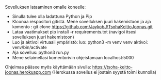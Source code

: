 Sovelluksen lataaminen omalle koneelle:

- Sinulla tulee olla ladattuna Python ja Pip
- Kloonaa respositori gitistä. Mene sovelluksen juuri hakemistoon ja aja komento : git clone https://github.com/JaykobJ/TsohaKeittoJoonas.git
- Lataa vaatimukset pip install -r requirements.txt (navigoi itsesi sovelluksen juuri hakemistoon)
- Luo ja aktivoi virtuaali ympäristö: luo: python3 -m venv venv aktivoi: venv/bin/activate
- Aja sovellus: python3 run.py
- Mene selaimellasi komentorivin ohjeistamaan localhost:5000

Ohjelmaa pääsee myös käyttämään sivulla: https://tsoha-keitto-joonas.herokuapp.com
(Herokussa sovellus ei jostain syystä toimi kunnolla)
